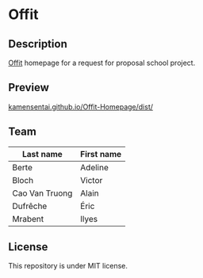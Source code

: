 # Offit

## Description
[Offit](http://www.offit.com) homepage for a request for proposal school project.

## Preview
[kamensentai.github.io/Offit-Homepage/dist/](https://kamensentai.github.io/offit-homepage/dist/)

## Team
|Last name     |First name|
|--------------|----------|
|Berte         |Adeline   |
|Bloch         |Victor    |
|Cao Van Truong|Alain     |
|Dufrêche      |Éric      |
|Mrabent       |Ilyes     |

## License
This repository is under MIT license.
